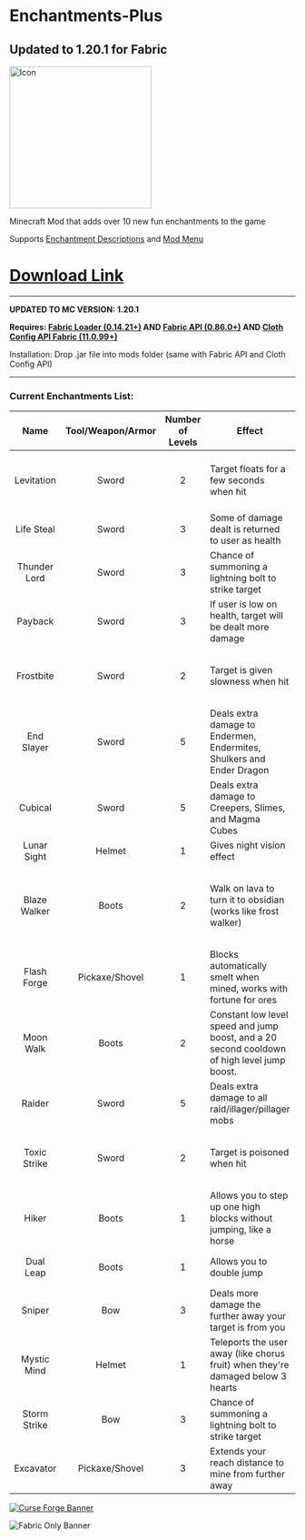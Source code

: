 # Enchantments-Plus

## Updated to 1.20.1 for Fabric

<img src="https://i.imgur.com/HFDSgKD.png" alt="Icon" width="250"/>

Minecraft Mod that adds over 10 new fun enchantments to the game

Supports [Enchantment Descriptions](https://github.com/Darkhax-Minecraft/Enchantment-Descriptions "Enchantment Descriptions Github")
and [Mod Menu](https://modrinth.com/mod/modmenu "Mod Menu Modrinth")

# **[Download Link](https://github.com/therobdog7/enchantments-plus/releases/ "Download")**

---

**UPDATED TO MC VERSION: 1.20.1**

**Requires: [Fabric Loader (0.14.21+)](https://fabricmc.net/use/ "Fabric Download")
AND [Fabric API (0.86.0+)](https://www.curseforge.com/minecraft/mc-mods/fabric-api)
AND [Cloth Config API Fabric (11.0.99+)](https://www.curseforge.com/minecraft/mc-mods/cloth-config)**

Installation: Drop .jar file into mods folder (same with Fabric API and Cloth Config API)

---

### Current Enchantments List:

|     Name     | Tool/Weapon/Armor | Number of Levels | Effect                                                                                      |  Rarity   | Notes                                                                       |
|:------------:|:-----------------:|:----------------:|---------------------------------------------------------------------------------------------|:---------:|-----------------------------------------------------------------------------|
|  Levitation  |       Sword       |        2         | Target floats for a few seconds when hit                                                    |   Rare    | Cannot be equipped with fire aspect, toxic strike, frostbite                |
|  Life Steal  |       Sword       |        3         | Some of damage dealt is returned to user as health                                          |   Rare    | Cannot be equipped with payback                                             |
| Thunder Lord |       Sword       |        3         | Chance of summoning a lightning bolt to strike target                                       | Very Rare |                                                                             |
|   Payback    |       Sword       |        3         | If user is low on health, target will be dealt more damage                                  |   Rare    | Cannot be equipped with life steal                                          |
|  Frostbite   |       Sword       |        2         | Target is given slowness when hit                                                           |   Rare    | Cannot be equipped with fire aspect, toxic strike, levitation               |
|  End Slayer  |       Sword       |        5         | Deals extra damage to Endermen, Endermites, Shulkers and Ender Dragon                       | Uncommon  | Cannot be equipped with other damage enchantments                           |
|   Cubical    |       Sword       |        5         | Deals extra damage to Creepers, Slimes, and Magma Cubes                                     | Uncommon  | Cannot be equipped with other damage enchantments                           |
| Lunar Sight  |      Helmet       |        1         | Gives night vision effect                                                                   |  Common   |                                                                             |
| Blaze Walker |       Boots       |        2         | Walk on lava to turn it to obsidian (works like frost walker)                               |   Rare    | Treasure enchantment. Cannot be equipped with depth strider or frost walker |
| Flash Forge  |  Pickaxe/Shovel   |        1         | Blocks automatically smelt when mined, works with fortune for ores                          |   Rare    | Cannot be equipped with silk touch                                          |
|  Moon Walk   |       Boots       |        2         | Constant low level speed and jump boost, and a 20 second cooldown of high level jump boost. |   Rare    |                                                                             |
|    Raider    |       Sword       |        5         | Deals extra damage to all raid/illager/pillager mobs                                        | Uncommon  | Cannot be equipped with other damage enchantments                           |
| Toxic Strike |       Sword       |        2         | Target is poisoned when hit                                                                 |   Rare    | Cannot be equipped with fire aspect, frostbite, levitation                  |
|    Hiker     |       Boots       |        1         | Allows you to step up one high blocks without jumping, like a horse                         | Uncommon  |                                                                             |
|  Dual Leap   |       Boots       |        1         | Allows you to double jump                                                                   |   Rare    | Cannot be equipped with Moon Walk                                           |
|    Sniper    |        Bow        |        3         | Deals more damage the further away your target is from you                                  |  Common   | Cannot be equipped with Storm Strike                                        |
| Mystic Mind  |      Helmet       |        1         | Teleports the user away (like chorus fruit) when they're damaged below 3 hearts             | Uncommon  |                                                                             |
| Storm Strike |        Bow        |        3         | Chance of summoning a lightning bolt to strike target                                       | Very Rare | Cannot be equipped with Sniper                                              |
|  Excavator   |  Pickaxe/Shovel   |        3         | Extends your reach distance to mine from further away                                       |   Rare    |                                                                             |

[![Curse Forge Banner](https://i.imgur.com/1gmBDfe.png?1)](https://www.curseforge.com/minecraft/mc-mods/enchantments-plus-fabric "Curse Forge")

![Fabric Only Banner](https://i.ibb.co/yphNcXz/fabric-only-banner.png)

